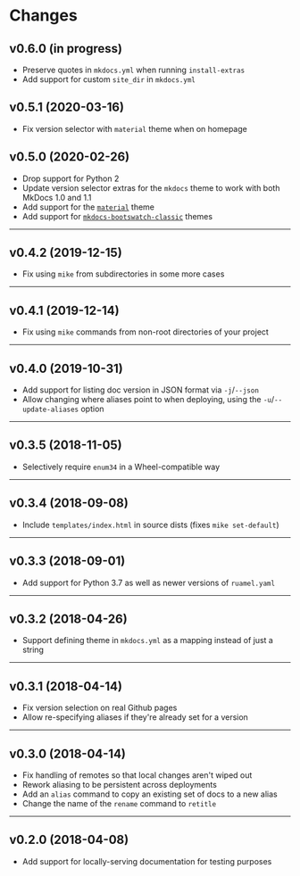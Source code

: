# Changes

## v0.6.0 (in progress)

- Preserve quotes in `mkdocs.yml` when running `install-extras`
- Add support for custom `site_dir` in `mkdocs.yml`

## v0.5.1 (2020-03-16)

- Fix version selector with `material` theme when on homepage

## v0.5.0 (2020-02-26)

- Drop support for Python 2
- Update version selector extras for the `mkdocs` theme to work with both MkDocs
  1.0 and 1.1
- Add support for the [`material`][material] theme
- Add support for [`mkdocs-bootswatch-classic`][bootswatch-classic] themes

[material]: https://github.com/squidfunk/mkdocs-material
[bootswatch-classic]: https://github.com/mkdocs/mkdocs-bootswatch-classic

---

## v0.4.2 (2019-12-15)

- Fix using `mike` from subdirectories in some more cases

---

## v0.4.1 (2019-12-14)

- Fix using `mike` commands from non-root directories of your project

---

## v0.4.0 (2019-10-31)

- Add support for listing doc version in JSON format via `-j`/`--json`
- Allow changing where aliases point to when deploying, using the
  `-u`/`--update-aliases` option

---

## v0.3.5 (2018-11-05)

- Selectively require `enum34` in a Wheel-compatible way

---

## v0.3.4 (2018-09-08)

- Include `templates/index.html` in source dists (fixes `mike set-default`)

---

## v0.3.3 (2018-09-01)

- Add support for Python 3.7 as well as newer versions of `ruamel.yaml`

---

## v0.3.2 (2018-04-26)

- Support defining theme in `mkdocs.yml` as a mapping instead of just a string

---

## v0.3.1 (2018-04-14)

- Fix version selection on real Github pages
- Allow re-specifying aliases if they're already set for a version

---

## v0.3.0 (2018-04-14)

- Fix handling of remotes so that local changes aren't wiped out
- Rework aliasing to be persistent across deployments
- Add an `alias` command to copy an existing set of docs to a new alias
- Change the name of the `rename` command to `retitle`

---

## v0.2.0 (2018-04-08)

- Add support for locally-serving documentation for testing purposes
